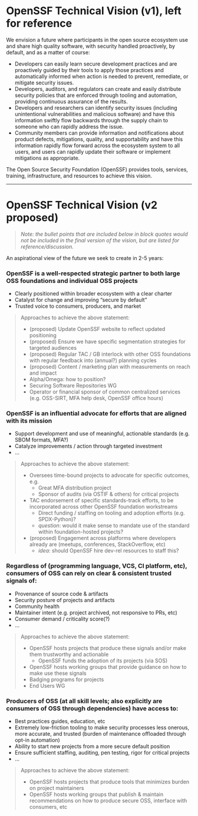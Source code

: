 # OpenSSF Technical Vision (v1), left for reference

We envision a future where participants in the open source ecosystem use and share high quality software, with security handled proactively, by default, and as a matter of course:
- Developers can easily learn secure development practices and are proactively guided by their tools to apply those practices and automatically informed when action is needed to prevent, remediate, or mitigate security issues.
- Developers, auditors, and regulators can create and easily distribute security policies that are enforced through tooling and automation, providing continuous assurance of the results.
- Developers and researchers can identify security issues (including unintentional vulnerabilities and malicious software) and have this information swiftly flow backwards through the supply chain to someone who can rapidly address the issue.
- Community members can provide information and notifications about product defects, mitigations, quality, and supportability and have this information rapidly flow forward across the ecosystem system to all users, and users can rapidly update their software or implement mitigations as appropriate.

The Open Source Security Foundation (OpenSSF) provides tools, services, training, infrastructure, and resources to achieve this vision.

---

# OpenSSF Technical Vision (v2 proposed)

> _Note: the bullet points that are included below in block quotes would not be included in the final version of the vision, but are listed for reference/discussion._

An aspirational view of the future we seek to create in 2-5 years:

### OpenSSF is a well-respected strategic partner to both large OSS foundations and individual OSS projects
- Clearly positioned within broader ecosystem with a clear charter
- Catalyst for change and improving “secure by default”
- Trusted voice to consumers, producers, and market

> Approaches to achieve the above statement:
> - (proposed) Update OpenSSF website to reflect updated positioning
> - (proposed) Ensure we have specific segmentation strategies for targeted audiences
> - (proposed) Regular TAC / GB interlock with other OSS foundations with regular feedback into (annual?) planning cycles
> - (proposed) Content / marketing plan with measurements on reach and impact
> - Alpha/Omega: how to position?
> - Securing Software Repositories WG
> - Operator or financial sponsor of common centralized services (e.g. OSS-SIRT, MFA help desk, OpenSSF office hours)

### OpenSSF is an influential advocate for efforts that are aligned with its mission
- Support development and use of meaningful, actionable standards (e.g. SBOM formats, MFA?)
- Catalyze improvements / action through targeted investment
- ...

> Approaches to achieve the above statement:
> - Oversees time-bound projects to advocate for specific outcomes, e.g.
>     - Great MFA distribution project
>     - Sponsor of audits (via OSTIF & others) for critical projects
> - TAC endorsement of specific standards-track efforts, to be incorporated across other OpenSSF foundation workstreams
>     - Direct funding / staffing on tooling and adoption efforts (e.g. SPDX-Python)?
>     - _question_: would it make sense to mandate use of the standard within foundation-hosted projects?
> - (proposed) Engagement across platforms where developers already are (meetups, conferences, StackOverflow, etc)
>     - _idea_: should OpenSSF hire dev-rel resources to staff this?

### Regardless of (programming language, VCS, CI platform, etc), consumers of OSS can rely on clear & consistent trusted signals of:
- Provenance of source code & artifacts
- Security posture of projects and artifacts
- Community health
- Maintainer intent (e.g. project archived, not responsive to PRs, etc)
- Consumer demand / criticality score(?)
- ...

> Approaches to achieve the above statement:
> - OpenSSF hosts projects that produce these signals and/or make them trustworthy and actionable
>     - OpenSSF funds the adoption of its projects (via SOS)
> - OpenSSF hosts working groups that provide guidance on how to make use these signals
> - Badging programs for projects
> - End Users WG

### Producers of OSS (at all skill levels; also explicitly are consumers of OSS through dependencies) have access to:
- Best practices guides, education, etc
- Extremely low-friction tooling to make security processes less onerous, more accurate, and trusted (burden of maintenance offloaded through opt-in automation)
- Ability to start new projects from a more secure default position
- Ensure sufficient staffing, auditing, pen testing, rigor for critical projects
- ...

> Approaches to achieve the above statement:
> - OpenSSF hosts projects that produce tools that minimizes burden on project maintainers
> - OpenSSF hosts working groups that publish & maintain recommendations on how to produce secure OSS, interface with consumers, etc